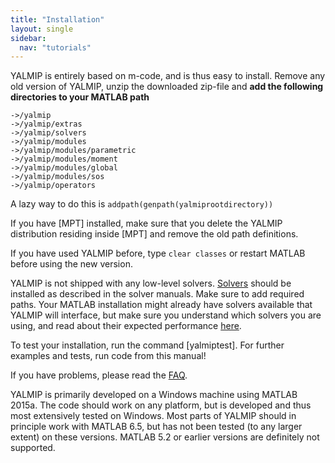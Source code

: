 ```yaml
---
title: "Installation"
layout: single
sidebar:
  nav: "tutorials"
---
```


YALMIP is entirely based on m-code, and is thus easy to install. Remove any old version of YALMIP, unzip the downloaded zip-file  and **add the following directories to your MATLAB path**

````
->/yalmip
->/yalmip/extras
->/yalmip/solvers
->/yalmip/modules
->/yalmip/modules/parametric
->/yalmip/modules/moment
->/yalmip/modules/global
->/yalmip/modules/sos
->/yalmip/operators
````

A lazy way to do this is `addpath(genpath(yalmiprootdirectory))`

If you have [MPT] installed, make sure that you delete the YALMIP distribution residing inside [MPT] and remove the old path definitions.

If you have used YALMIP before, type `clear classes` or restart MATLAB before using the new version.

YALMIP is not shipped with any low-level solvers. [Solvers](/yalmip/solvers) should be installed as described in the solver manuals. Make sure to add required paths. Your MATLAB installation might already have solvers available that YALMIP will interface, but make sure you understand which solvers you are using, and read about their expected performance [here](/yalmip/solvers).

To test your installation, run the command [yalmiptest]. For further examples and tests, run code from this manual!

If you have problems, please read the [FAQ](yalmip/faq).

YALMIP is primarily developed on a Windows machine using MATLAB 2015a. The code should work on any platform, but is developed and thus most extensively tested on Windows. Most parts of YALMIP should in principle work with MATLAB 6.5, but has not been tested (to any larger extent) on these versions. MATLAB 5.2 or earlier versions are definitely not supported.
